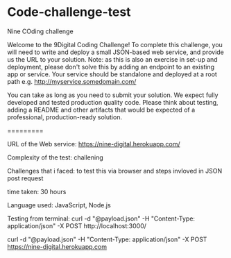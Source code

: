 # Code-challenge-test

Nine COding challenge

Welcome to the 9Digital Coding Challenge! To complete this challenge, you will need to write and deploy a small JSON-based web service, and provide us the URL to your solution. Note: as this is also an exercise in set-up and deployment, please don't solve this by adding an endpoint to an existing app or service. Your service should be standalone and deployed at a root path e.g. http://myservice.somedomain.com/

You can take as long as you need to submit your solution. We expect fully developed and tested production quality code. Please think about testing, adding a README and other artifacts that would be expected of a professional, production-ready solution.

=========


URL of the Web service: https://nine-digital.herokuapp.com/

Complexity of the test: challening

Challenges that i faced: to test this via browser and steps invloved in JSON post request

time taken: 30 hours

Language used: JavaScript, Node.js


Testing from terminal: curl -d "@payload.json" -H "Content-Type: application/json" -X POST http://localhost:3000/

curl -d "@payload.json" -H "Content-Type: application/json" -X POST https://nine-digital.herokuapp.com




